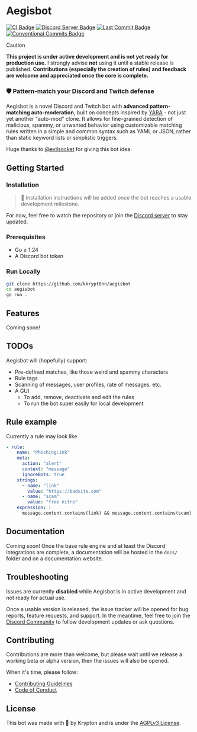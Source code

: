# Aegisbot

[![CI Badge](https://github.com/kkrypt0nn/aegisbot/actions/workflows/ci.yml/badge.svg)](https://github.com/kkrypt0nn/aegisbot/actions)
[![Discord Server Badge](https://img.shields.io/discord/1358456011316396295?logo=discord)](https://discord.gg/xj6y5ZaTMr)
[![Last Commit Badge](https://img.shields.io/github/last-commit/kkrypt0nn/aegisbot)](https://github.com/kkrypt0nn/aegisbot/commits/main)
[![Conventional Commits Badge](https://img.shields.io/badge/Conventional%20Commits-1.0.0-%23FE5196?logo=conventionalcommits&logoColor=white)](https://conventionalcommits.org/en/v1.0.0/)

> [!CAUTION]
> **This project is under active development and is not yet ready for production use.**
> I strongly advise **not** using it until a stable release is published.
> **Contributions (especially the creation of rules) and feedback are welcome and appreciated once the core is complete.**

### 🛡️ Pattern-match your Discord and Twitch defense

Aegisbot is a novel Discord and Twitch bot with **advanced pattern-matching auto-moderation**, built on concepts inspired by [YARA](https://virustotal.github.io/yara/) - not just yet another "auto-mod" clone.
It allows for fine-grained detection of malicious, spammy, or unwanted behavior using customizable matching rules written in a simple and common syntax such as YAML or JSON, rather than static keyword lists or simplistic triggers.

Huge thanks to [@evilsocket](https://github.com/evilsocket) for giving this bot idea.

## Getting Started

### Installation

> 🚧 Installation instructions will be added once the bot reaches a usable development milestone.

For now, feel free to watch the repository or join the [Discord server](https://discord.gg/xj6y5ZaTMr) to stay updated.

### Prerequisites

- Go ≥ 1.24
- A Discord bot token

### Run Locally

```bash
git clone https://github.com/kkrypt0nn/aegisbot
cd aegisbot
go run .
```

## Features

Coming soon!

## TODOs

Aegisbot will (hopefully) support:

- Pre-defined matches, like those weird and spammy characters
- Rule tags
- Scanning of messages, user profiles, rate of messages, etc.
- A GUI
  - To add, remove, deactivate and edit the rules
  - To run the bot super easily for local development

## Rule example

Currently a rule may look like

```yaml
- rule:
    name: "PhishingLink"
    meta:
      action: "alert"
      context: "message"
      ignoreBots: true
    strings:
      - name: "link"
        value: "https://badsite.com"
      - name: "scam"
        value: "free nitro"
    expression: |
      message.content.contains(link) && message.content.contains(scam)
```

## Documentation

Coming soon! Once the base rule engine and at least the Discord integrations are complete, a documentation will be hosted in the `docs/` folder and on a documentation website.

## Troubleshooting

Issues are currently **disabled** while Aegisbot is in active development and not ready for actual use.

Once a usable version is released, the issue tracker will be opened for bug reports, feature requests, and support.
In the meantime, feel free to join the [Discord Community](https://discord.gg/xj6y5ZaTMr) to follow development updates or ask questions.

## Contributing

Contributions are more than welcome, but please wait until we release a working beta or alpha version, then the issues will also be opened.

When it's time, please follow:
- [Contributing Guidelines](./CONTRIBUTING.md)
- [Code of Conduct](./CODE_OF_CONDUCT.md)

## License

This bot was made with 💜 by Krypton and is under the [AGPLv3 License](./LICENSE.md).
